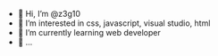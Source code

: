 - 👋 Hi, I’m @z3g10
- 👀 I’m interested in css, javascript, visual studio, html
- 🌱 I’m currently learning web developer
- 💞️ ...

<!---
z3g10/z3g10 is a ✨ special ✨ repository because its `README.md` (this file) appears on your GitHub profile.
You can click the Preview link to take a look at your changes.
--->
